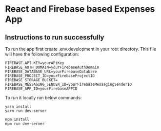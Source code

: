 # React and Firebase based Expenses App

## Instructions to run successfully
To run the app first create .env.development in your root directory. This file will have the following configuration:

```
FIREBASE_API_KEY=yourAPiKey
FIREBASE_AUTH_DOMAIN=yourFirebaseAuthDomain
FIREBASE_DATABASE_URL=yourFirebaseDatabase
FIREBASE_PROJECT_ID=yourFirebaseProjectID
FIREBASE_STORAGE_BUCKET=
FIREBASE_MESSAGING_SENDER_ID=yourFirebaseMessagingSenderID
FIREBASE_APP_ID=yourFirebaseAPPID
```

To run it locally run below commands:

```
yarn install
yarn run dev-server
```

```
npm install
npm run dev-server
```